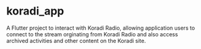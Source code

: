 # koradi_app

A Flutter project to interact with Koradi Radio, allowing application users to connect to the stream orginating from Koradi Radio and also access archived activities and other content on the Koradi site. 

